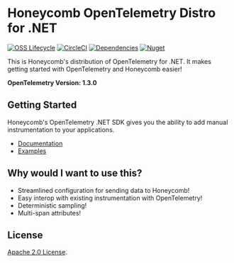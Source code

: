 # Honeycomb OpenTelemetry Distro for .NET

[![OSS Lifecycle](https://img.shields.io/osslifecycle/honeycombio/honeycomb-opentelemetry-dotnet)](https://github.com/honeycombio/home/blob/main/honeycomb-oss-lifecycle-and-practices.md)
[![CircleCI](https://circleci.com/gh/honeycombio/honeycomb-opentelemetry-dotnet.svg?style=shield)](https://circleci.com/gh/honeycombio/honeycomb-opentelemetry-dotnet)
[![Dependencies](https://img.shields.io/librariesio/release/nuget/Honeycomb.Opentelemetry.svg)](https://github.com/honeycombio/honeycomb-opentelemetry-dotnet/blob/main/src/Honeycomb.OpenTelemetry/Honeycomb.OpenTelemetry.csproj)
[![Nuget](https://img.shields.io/nuget/v/Honeycomb.OpenTelemetry.svg)](https://www.nuget.org/packages/Honeycomb.OpenTelemetry)

This is Honeycomb's distribution of OpenTelemetry for .NET.
It makes getting started with OpenTelemetry and Honeycomb easier!

**OpenTelemetry Version: 1.3.0**

## Getting Started

Honeycomb's OpenTelemetry .NET SDK gives you the ability to add manual instrumentation to your applications.

- [Documentation](https://docs.honeycomb.io/getting-data-in/dotnet/opentelemetry-distro/)
- [Examples](/examples/)

## Why would I want to use this?

- Streamlined configuration for sending data to Honeycomb!
- Easy interop with existing instrumentation with OpenTelemetry!
- Deterministic sampling!
- Multi-span attributes!

## License

[Apache 2.0 License](./LICENSE).